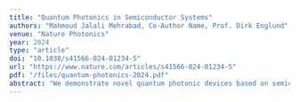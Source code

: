 ```yaml
---
title: "Quantum Photonics in Semiconductor Systems"
authors: "Mahmoud Jalali Mehrabad, Co-Author Name, Prof. Dirk Englund"
venue: "Nature Photonics"
year: 2024
type: "article"
doi: "10.1038/s41566-024-01234-5"
url: "https://www.nature.com/articles/s41566-024-01234-5"
pdf: "/files/quantum-photonics-2024.pdf"
abstract: "We demonstrate novel quantum photonic devices based on semiconductor systems for scalable quantum computing applications. Our approach enables efficient quantum state manipulation and readout in integrated photonic circuits."
---
```

